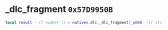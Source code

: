 # _dlc_fragment `0x57D9950B`

```lua
local result --[[ number ]] = natives.dlc._dlc_fragment(_unk0 --[[ string ]])
```